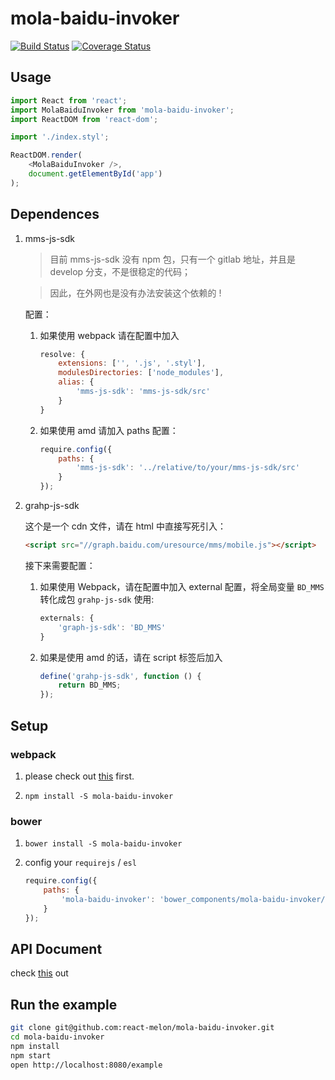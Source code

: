# mola-baidu-invoker

[![Build Status](https://travis-ci.org/react-melon/mola-baidu-invoker.svg?branch=master)](https://travis-ci.org/react-melon/mola-baidu-invoker)
[![Coverage Status](https://coveralls.io/repos/github/react-melon/mola-baidu-invoker/badge.svg?branch=master)](https://coveralls.io/github/react-melon/mola-baidu-invoker?branch=master)

## Usage

```js
import React from 'react';
import MolaBaiduInvoker from 'mola-baidu-invoker';
import ReactDOM from 'react-dom';

import './index.styl';

ReactDOM.render(
    <MolaBaiduInvoker />,
    document.getElementById('app')
);
```

## Dependences

1. mms-js-sdk

    > 目前 mms-js-sdk 没有 npm 包，只有一个 gitlab 地址，并且是 develop 分支，不是很稳定的代码；

    > 因此，在外网也是没有办法安装这个依赖的 !

    配置：

    1. 如果使用 webpack 请在配置中加入

        ```js
        resolve: {
            extensions: ['', '.js', '.styl'],
            modulesDirectories: ['node_modules'],
            alias: {
                'mms-js-sdk': 'mms-js-sdk/src'
            }
        }
        ```

    2. 如果使用 amd 请加入 paths 配置：

        ```js
        require.config({
            paths: {
                'mms-js-sdk': '../relative/to/your/mms-js-sdk/src'
            }
        });
        ```


2. grahp-js-sdk

    这个是一个 cdn 文件，请在 html 中直接写死引入：

    ```html
    <script src="//graph.baidu.com/uresource/mms/mobile.js"></script>
    ```

    接下来需要配置：

    1. 如果使用 Webpack，请在配置中加入 external 配置，将全局变量 `BD_MMS` 转化成包 `grahp-js-sdk` 使用:

        ```js
        externals: {
            'graph-js-sdk': 'BD_MMS'
        }
        ```

    2. 如果是使用 amd 的话，请在 script 标签后加入

        ```js
        define('grahp-js-sdk', function () {
            return BD_MMS;
        });
        ```

## Setup

### webpack

1. please check out [this](https://github.com/react-melon/melon#如何在-webpack-中使用-melon) first.

2. `npm install -S mola-baidu-invoker`

### bower

1. `bower install -S mola-baidu-invoker`
2. config your `requirejs` / `esl`

    ```js
    require.config({
        paths: {
            'mola-baidu-invoker': 'bower_components/mola-baidu-invoker/lib/MolaBaiduInvoker'
        }
    });
    ```

## API Document

check [this](https://doc.esdoc.org/github.com/react-melon/mola-baidu-invoker/) out

## Run the example

```sh
git clone git@github.com:react-melon/mola-baidu-invoker.git
cd mola-baidu-invoker
npm install
npm start
open http://localhost:8080/example
```
